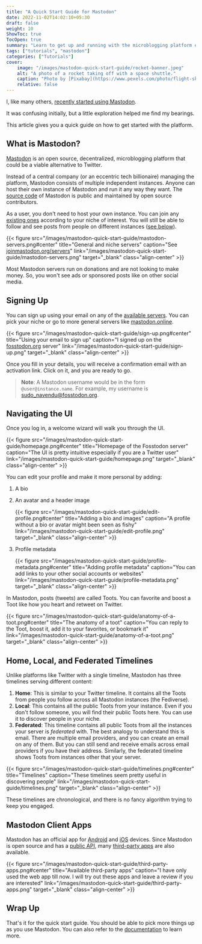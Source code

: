 ```yaml
---
title: "A Quick Start Guide for Mastodon"
date: 2022-11-02T14:02:10+05:30
draft: false
weight: 10
ShowToc: true
TocOpen: true
summary: "Learn to get up and running with the microblogging platform everyone is talking about."
tags: ["tutorials", "mastodon"]
categories: ["Tutorials"]
cover:
    image: "/images/mastodon-quick-start-guide/rocket-banner.jpeg"
    alt: "A photo of a rocket taking off with a space shuttle."
    caption: "Photo by [Pixabay](https://www.pexels.com/photo/flight-sky-earth-space-2166/)"
    relative: false
---
```


I, like many others, [recently started using Mastodon](https://fosstodon.org/@sudo_navendu).

It was confusing initially, but a little exploration helped me find my bearings.

This article gives you a quick guide on how to get started with the platform.

## What is Mastodon?

[Mastodon](https://joinmastodon.org/) is an open source, decentralized, microblogging platform that could be a viable alternative to Twitter.

Instead of a central company (or an eccentric tech billionaire) managing the platform, Mastodon consists of multiple independent instances. Anyone can host their own instance of Mastodon and run it any way they want. The [source code](https://github.com/mastodon/mastodon) of Mastodon is public and maintained by open source contributors.

As a user, you don't need to host your own instance. You can join any [existing ones](https://joinmastodon.org/servers) according to your niche of interest. You will still be able to follow and see posts from people on different instances ([see below](#)).

{{< figure src="/images/mastodon-quick-start-guide/mastodon-servers.png#center" title="General and niche servers" caption="See [joinmastodon.org/servers](https://joinmastodon.org/servers)" link="/images/mastodon-quick-start-guide/mastodon-servers.png" target="_blank" class="align-center" >}}

Most Mastodon servers run on donations and are not looking to make money. So, you won't see ads or sponsored posts like on other social media.

## Signing Up

You can sign up using your email on any of the [available servers](https://joinmastodon.org/servers). You can pick your niche or go to more general servers like [mastodon.online](https://mastodon.online).

{{< figure src="/images/mastodon-quick-start-guide/sign-up.png#center" title="Using your email to sign up" caption="I signed up on the [fosstodon.org](https://fosstodon.org) server" link="/images/mastodon-quick-start-guide/sign-up.png" target="_blank" class="align-center" >}}

Once you fill in your details, you will receive a confirmation email with an activation link. Click on it, and you are ready to go.

> **Note**: A Mastodon username would be in the form `@user@instance.name`. For example, my username is [sudo_navendu@fosstodon.org](https://fosstodon.org/@sudo_navendu).

## Navigating the UI

Once you log in, a welcome wizard will walk you through the UI.

{{< figure src="/images/mastodon-quick-start-guide/homepage.png#center" title="Homepage of the Fosstodon server" caption="The UI is pretty intuitive especially if you are a Twitter user" link="/images/mastodon-quick-start-guide/homepage.png" target="_blank" class="align-center" >}}

You can edit your profile and make it more personal by adding:

1. A bio
2. An avatar and a header image

   {{< figure src="/images/mastodon-quick-start-guide/edit-profile.png#center" title="Adding a bio and images" caption="A profile without a bio or avatar might been seen as fishy" link="/images/mastodon-quick-start-guide/edit-profile.png" target="_blank" class="align-center" >}}

3. Profile metadata
   
   {{< figure src="/images/mastodon-quick-start-guide/profile-metadata.png#center" title="Adding profile metadata" caption="You can add links to your other social accounts or websites" link="/images/mastodon-quick-start-guide/profile-metadata.png" target="_blank" class="align-center" >}}

In Mastodon, posts (tweets) are called Toots. You can favorite and boost a Toot like how you heart and retweet on Twitter.

{{< figure src="/images/mastodon-quick-start-guide/anatomy-of-a-toot.png#center" title="The anatomy of a toot" caption="You can reply to the Toot, boost it, add it to your favorites, or bookmark it" link="/images/mastodon-quick-start-guide/anatomy-of-a-toot.png" target="_blank" class="align-center" >}}

## Home, Local, and Federated Timelines

Unlike platforms like Twitter with a single timeline, Mastodon has three timelines serving different content:

1. **Home**: This is similar to your Twitter timeline. It contains all the Toots from people you follow across all Mastodon instances (the Fediverse).
2. **Local**: This contains all the public Toots from your instance. Even if you don't follow someone, you will find their public Toots here. You can use it to discover people in your niche.
3. **Federated**: This timeline contains all public Toots from all the instances your server is _federated_ with. The best analogy to understand this is email. There are multiple email providers, and you can create an email on any of them. But you can still send and receive emails across email providers if you have their address. Similarly, the federated timeline shows Toots from instances other that your server.

{{< figure src="/images/mastodon-quick-start-guide/timelines.png#center" title="Timelines" caption="These timelines seem pretty useful in discovering people" link="/images/mastodon-quick-start-guide/timelines.png" target="_blank" class="align-center" >}}

These timelines are chronological, and there is no fancy algorithm trying to keep you engaged.

## Mastodon Client Apps

Mastodon has an official app for [Android](https://play.google.com/store/apps/details?id=org.joinmastodon.android) and [iOS](https://apps.apple.com/us/app/mastodon-for-iphone/id1571998974) devices. Since Mastodon is open source and has a [public API](https://docs.joinmastodon.org/client/intro/), many [third-party apps](https://joinmastodon.org/apps) are also available.

{{< figure src="/images/mastodon-quick-start-guide/third-party-apps.png#center" title="Available third-party apps" caption="I have only used the web app till now. I will try out these apps and leave a review if you are interested" link="/images/mastodon-quick-start-guide/third-party-apps.png" target="_blank" class="align-center" >}}

## Wrap Up

That's it for the quick start guide. You should be able to pick more things up as you use Mastodon. You can also refer to the [documentation](https://docs.joinmastodon.org/) to learn more.
